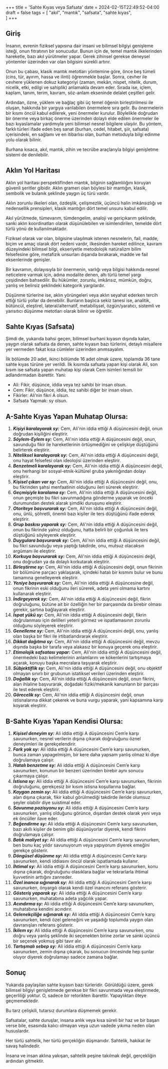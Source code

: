 +++
title = 'Sahte Kıyas veya Safsata'
date = 2024-02-15T22:49:52-04:00
draft = false
tags = [
    "akıl",
    "mantık",
    "safsata",
    "sahte kıyas",   
]
+++

## Giriş

İnsanın, evrenin fiziksel yapısına dair insani ve bilimsel bilgiyi genişleme isteği, onun fıtratının bir sonucudur. Bunun için de, temel mantık ilkelerinden hareketle, bazı akıl yürütmeler yapar. Gerek zihinsel gerekse deneysel yöntemler üzerinden var olan bilgisini sürekli artırır.

Onun bu çabası, klasik mantık metotları yöntemine göre, önce beş tümeli (cins, tür, ayırım, hassa ve ilinti) öğrenmekle başlar. Sonra, cevher ile cevhere yüklenen dokuz kategoriyi (zaman, mekân, nispet, nitelik, durum, nicelik, etki, edilgi ve sahiplik) anlamakla devam eder. Sırada ise, içlem, kaplam, tanım, terim, kavram, söz-anlam ekseninde delalet çeşitleri gelir.

Ardından, özne, yüklem ve bağlaç gibi üç temel öğenin birleştirilmesi ile oluşan, hakkında bir yargıya varılabilen önermelere sıra gelir. Bu önermelerin bir kısmı öncül kabul edilerek, yeni önermeler kurulur. Böylelikle doğrudan bir önerme veya birkaç önerme üzerinden dolaylı elde edilen önermeler ile bazı kıyaslamalar yardımıyla yeni bilimsel nesnel bilgilere ulaşılır. Bu yöntem, farklı türleri ifade eden beş sanat (burhan, cedel, hitabet, şiir, safsata) içerisindeki, en sağlamı ve en itibarlısı olan, burhan metoduyla bilgi edinme yolu olarak bilinir.

Burhana kısaca, akıl, mantık, zihin ve tecrübe araçlarıyla bilgiyi genişletme sistemi de denilebilir. 

## Aklın Yol Haritası

Aklın yol haritası perspektifinden mantık, bilginin sağlamlılığını koruyan güvenli şeritler gibidir. Aklın grameri olan böylesi bir mantığın, klasik, sembolik ve bulanık şeklinde yaygın üç türü vardır.

Aklın zorunlu ilkeleri olan, özdeşlik, çelişmezlik, üçüncü halin imkânsızlığı ve nedensellik prensipleri, klasik mantığın dört temel unsuru kabul edilir.

Akıl yürütmede, tümevarım, tümdengelim, analoji ve geriçıkarım şeklinde, sanki aklın koordinatları olarak düşünülebilen ve isimlendirilen, temelde dört türlü yönü de kullanılmaktadır.

Fiziksel olarak var olan, bilgisine ulaşılmak istenen nesnelerin, fail, madde, biçim ve amaç olarak dört nedeni vardır, ilkesinden hareket edilince, kavram düzeyindeki bilimsel bilgi, ekseriyetle metodolojik natüralizm bilim felsefesine göre, metafizik unsurları dışarıda bırakarak, madde ve fail eksenlerinde genişler.

Bir kavramın, dolayısıyla bir önermenin, varlığı veya bilgisi hakkında nesnel neticelere varmak için, adına modalite denen, altı türlü temel yargı çeşidinden bahsedilir. Bu hükümler, zorunlu, imkânsız, mümkün, doğru, yanlış ve belirsiz şeklindeki kategorik yargılardır.

Düşünme türlerine ise, aklın yörüngeleri veya aklın seyahat ederken tercih ettiği türlü yollar da denebilir. Bunların başlıca sekiz tanesi ise, analitik, bütüncül, eleştirel, lateral/alternatif, metabilişsel, özgün/yaratıcı, sistemli ve yansıtıcı düşünme metotları olarak bilinir ve öğretilir.

## Sahte Kıyas (Safsata)

Şimdi de, yukarıda bahsi geçen, bilimsel burhani kıyasın dışında kalan, yaygın olarak safsata da denen, sahte kıyasın bazı türlerini, detaylı misallere yer vermeden fakat kısa cümleler üzerinden anımsayalım.

İlk bölümde 20 adet, ikinci bölümde 16 adet olmak üzere, toplamda 36 tane sahte kıyas türüne yer verildi. İlk kısımda safsata yapan kişi olarak Ali, son kısım ise safsata yapan muhatap kişi olarak Cem isimleri temsili bir adlandırmadan ibarettir. Yani:

- Ali: Fikir, düşünce, iddia veya tez sahibi bir insan olsun.
- Cem: Fikir, düşünce, iddia, tez sahibi diğer bir insan olsun.
- Fikirler: Ali’nin fikri A olsun.
- Safsata Yapmak: sy olsun.

## A-Sahte Kıyas Yapan Muhatap Olursa:

1. ***Kişiyi karalayarak sy:*** Cem, Ali'nin iddia ettiği A düşüncesini değil, onun doğrudan kişiliğini eleştirir.
2. ***Söylem-Eylem sy:*** Cem, Ali'nin iddia ettiği A düşüncesini değil, onun, savunduğu fikir ile hareketlerinin örtüşmediğini ve çelişkiye düştüğünü belirterek eleştirir.
3. ***Niteliksel karalayarak sy:*** Cem, Ali'nin iddia ettiği A düşüncesini değil, onu hayat felsefesi olan ideolojisi üzerinden eleştirir.
4. ***Benzetmeli karalayarak sy:*** Cem, Ali'nin iddia ettiği A düşüncesini değil, onu herhangi bir sosyal-etnik-kültürel gruba yakınlığından dolayı eleştirir.
5. ***Kişisel çıkarı var sy:*** Cem, Ali'nin iddia ettiği A düşüncesini değil, onu, bu fikrinden şahsi menfaatinin olduğunu ileri sürerek eleştirir.
6. ***Geçmişiyle karalama sy:*** Cem, Ali'nin iddia ettiği A düşüncesini değil, onun geçmişte bu fikri savunmadığına gönderme yaparak ve önceki durumundan destek alarak şimdiki duruşunu eleştirir.
7. ***Otoriteye başvurarak sy:*** Cem, Ali'nin iddia ettiği A düşüncesini değil, onu, ünlü, şöhretli, önemli bazı kişiler ile ters düştüğünü ifade ederek eleştirir.
8. ***Grup baskısı yaparak sy:*** Cem, Ali'nin iddia ettiği A düşüncesini değil, onun bu fikrinde yalnız olduğunu, hatta belirli bir çoğunluk ile ters düştüğünü söyleyerek eleştirir.
9. ***Duygulara başvurarak sy:*** Cem, Ali'nin iddia ettiği A düşüncesini değil, bu fikri savunduğu veya yaptığı takdirde, onu, mutsuz olacaksın argümanı ile eleştirir.
10. ***Korkuya başvurarak sy:*** Cem, Ali'nin iddia ettiği A düşüncesini değil, onu doğrudan ya da dolaylı korkutarak eleştirir.
11. ***Birleştirme sy:*** Cem, Ali'nin iddia ettiği A düşüncesini değil, onun fikrinin bir bölümüne parçacı yaklaşarak, içindeki hatalı bir kısmını bulur ve bunu tamamına genelleyerek eleştirir.
12. ***Yeniye başvurarak sy:*** Cem, Ali'nin iddia ettiği A düşüncesine değil, onun fikrinin eski olduğunu ileri sürerek, adeta yeni olmama kartını kullanarak eleştirir.
13. ***İndirgeyerek sy:*** Cem, Ali'nin iddia ettiği A düşüncesini değil, fikrin doğruluğunu, bütüne ait bir özelliğin her bir parçasında da birebir olması gerekir, şartına bağlayarak eleştirir.
14. ***İspat yükü sy:*** Cem, Ali'nin iddia ettiği A düşüncesini değil, fikrin doğrulanması için delilleri yeterli görmez ve ispatlamasının zorunlu olduğunu söyleyerek eleştirir.
15. ***Genelleme sy:*** Cem, Ali'nin iddia ettiği A düşüncesini değil, onu, yanlış olan başka bir fikri ile irtibatlandırarak eleştirir.
16. ***Dikkat dağıtma sy:*** Cem, Ali'nin iddia ettiği A düşüncesini değil, mevzu dışında başka bir tarafa veya alakasız bir konuya geçerek onu eleştirir.
17. ***Etimolojik safsatası yapar:*** Cem, Ali'nin iddia ettiği A düşüncesini değil, önermedeki bazı kelimelerinin anlamlarını ve kökenlerini tartışmaya açarak, konuyu başka mecralara taşıyarak eleştirir.
18. ***Sübjektiflik sy:*** Cem, Ali'nin iddia ettiği A düşüncesini değil, onu objektif olmayan sınırlı bir grubunun istatiksel verileri üzerinden eleştirir.
19. ***Doğallık sy:*** Cem, Ali'nin iddia ettiği A düşüncesini değil, onun fikrini, alan ihlaline başvurarak, doğadaki fiziki/mekanik kanunların bir parçası ile test ederek eleştirir.
20. ***Görecelik sy:*** Cem, Ali'nin iddia ettiği A düşüncesini değil, onun istisnalarına dikkat çekerek ve buna vurgu yaparak, yani kapsamına karşı koyarak eleştirir.

## B-Sahte Kıyas Yapan Kendisi Olursa:

1. ***Kişisel deneyim sy:*** Ali iddia ettiği A düşüncesini Cem’e karşı savunurken, nesnel verilerin dışına çıkarak doğruluğunu öznel deneyimleri ile gerekçelendirir.
2. ***Fark yok sy:*** Ali iddia ettiği A düşüncesini Cem’e karşı savunurken, bunca zaman yapagelmişim, bir kere daha yapsam yanlış olmaz ki diye doğrulamaya çalışır.
3. ***Hatalı benzetme sy:*** Ali iddia ettiği A düşüncesini Cem’e karşı savunurken, konunun bir benzeri üzerinden birebir aynı sonucu çıkarmaya çalışır.
4. ***İstisna sy:*** Ali iddia ettiği A düşüncesini Cem’e karşı savunurken, fikrinin doğruluğunu, gerekçesiz bir kısım istisna koşullarına bağlar.
5. ***Kaygan zemin sy:*** Ali iddia ettiği A düşüncesini Cem’e karşı savunurken, alan dışına çıkarak, fikir kabul görülmediği takdirde ileride olumsuz şeyler olabilir diye suistimal eder.
6. ***Savunma pozisyonu sy:*** Ali iddia ettiği A düşüncesini Cem’e karşı savunurken, yanlış olduğunu görünce, dışardan destek olarak yeni veya ek öncüller ilave eder.
7. ***Beğendirme sy:*** Ali iddia ettiği A düşüncesini Cem’e karşı savunurken, bazı akıllı kişiler de benim gibi düşünüyorlar diyerek, kendi fikrini doğrulamaya çalışır.
8. ***Batık maliyet sy:*** Ali iddia ettiği A düşüncesini Cem’e karşı savunurken, ben bunu kaç yıldır savunuyorum veya yapıyorum diyerek emeğini gerekçe gösterir.
9. ***Döngüsel düşünme sy:*** Ali iddia ettiği A düşüncesini Cem’e karşı savunurken, kendi iddiasını öncül olarak ispatlamada kullanır.
10. ***İhtimal sy:*** Ali iddia ettiği A düşüncesini Cem’e karşı savunurken, konu dışına çıkarak, doğruluğunu olasıklara bağlar ve tekrarlarla ihtimal kuvvetinin arttığını zanneder.
11. ***Özel inanca sığınarak sy:*** Ali iddia ettiği A düşüncesini Cem’e karşı savunurken, önyargılı olarak kendi özel inancını referans gösterir.
12. ***Gösteriş yaparak sy:*** Ali iddia ettiği A düşüncesini Cem’e karşı savunurken, muhatabına adeta yağcılık yapar.
13. ***Acındırma sy:*** Ali iddia ettiği A düşüncesini Cem’e karşı savunurken, muhatabına kendini acındırır.
14. ***Gelenekçiliğe sığınarak sy:*** Ali iddia ettiği A düşüncesini Cem’e karşı savunurken, kendi özel geleneğini ve yaşadığı toplumda yaygın olan davranışları referans gösterir.
15. ***İkilem sy:*** Ali iddia ettiği A düşüncesini Cem’e karşı savunurken, onu doğru veya yanlış şeklinde iki seçenekten birine zorlar ve sanki üçüncü bir seçenek yokmuş gibi tavır alır.
16. ***Tartışmalı sebep sy:*** Ali iddia ettiği A düşüncesini Cem’e karşı savunurken, zemin dışına çıkarak, bu sonucun öncesinde hep şunlar oluyor diyerek doğrulamayı sadece zamana bağlar.

## Sonuç

Yukarıda paylaşılan sahte kıyasın bazı türleridir. Görüldüğü üzere, gerek bilimsel bilgiyi genişletmede gerekse bir fikri savunmada veya eleştirmede, geçerliliği yoktur. O, sadece bir retorikten ibarettir. Yapaylıktan öteye geçmemektedir.

Bu tarz çelişkili, tutarsız durumlara düşmemek gerekir.

Safsatalar, sahte duruşlar, insana anlık veya kısa süreli bir haz ve bir başarı verse bile, esasında kalıcı olmayan veya uzun vadede yıkıma neden olan hususlardır. 

Her türlü sahtelik, her türlü gerçekliğin düşmanıdır. Sahtelik, hakikat ile savaş halindedir.

İnsana ve insan aklına yakışan, sahtelik peşine takılmak değil, gerçekliğin ardından gitmektir.
